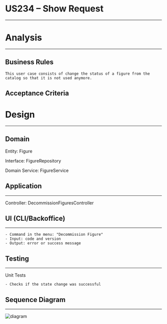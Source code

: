 US234 – Show Request
==============================
---
# Analysis

---

## Business Rules

    This user case consists of change the status of a figure from the catalog so that it is not used anymore.

## Acceptance Criteria


# Design

---

## Domain

Entity: Figure

Interface: FigureRepository

Domain Service: FigureService

## Application

---

Controller: DecommissionFiguresController

## UI (CLI/Backoffice)

---

    - Command in the menu: "Decommission Figure"
    - Input: code and version
    - Output: error or success message


## Testing

---
Unit Tests

    - Checks if the state change was successful


## Sequence Diagram

---

![diagram](/docs/us_234/us_234.svg)